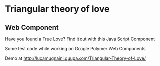 # Triangular theory of love
## Web Component

Have you found a True Love? Find it out with this Java Script Component

Some test code while working on Google Polymer Web Components

Demo at http://lucamugnaini.guupa.com/Triangular-Theory-of-Love/

